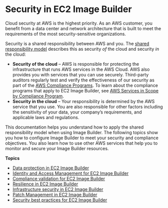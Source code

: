 # Security in EC2 Image Builder<a name="image-builder-security"></a>

Cloud security at AWS is the highest priority\. As an AWS customer, you benefit from a data center and network architecture that is built to meet the requirements of the most security\-sensitive organizations\.

Security is a shared responsibility between AWS and you\. The [shared responsibility model](http://aws.amazon.com/compliance/shared-responsibility-model/) describes this as security *of* the cloud and security *in* the cloud:
+ **Security of the cloud** – AWS is responsible for protecting the infrastructure that runs AWS services in the AWS Cloud\. AWS also provides you with services that you can use securely\. Third\-party auditors regularly test and verify the effectiveness of our security as part of the [AWS Compliance Programs](http://aws.amazon.com/compliance/programs/)\. To learn about the compliance programs that apply to EC2 Image Builder, see [AWS Services in Scope by Compliance Program](http://aws.amazon.com/compliance/services-in-scope/)\.
+ **Security in the cloud** – Your responsibility is determined by the AWS service that you use\. You are also responsible for other factors including the sensitivity of your data, your company’s requirements, and applicable laws and regulations\. 

This documentation helps you understand how to apply the shared responsibility model when using Image Builder\. The following topics show you how to configure Image Builder to meet your security and compliance objectives\. You also learn how to use other AWS services that help you to monitor and secure your Image Builder resources\. 

**Topics**
+ [Data protection in EC2 Image Builder](data-protection.md)
+ [Identity and Access Management for EC2 Image Builder](security-iam.md)
+ [Compliance validation for EC2 Image Builder](compliance.md)
+ [Resilience in EC2 Image Builder](disaster-recovery-resiliency.md)
+ [Infrastructure security in EC2 Image Builder](infrastructure-security.md)
+ [Patch Management in EC2 Image Builder](vulnerability-analysis-and-management.md)
+ [Security best practices for EC2 Image Builder](security-best-practices.md)
